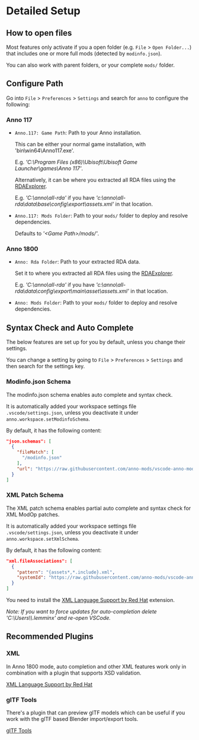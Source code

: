 # Detailed Setup

## How to open files

Most features only activate if you a open folder (e.g. `File` > `Open Folder...`) that includes one or more full mods (detected by `modinfo.json`).

You can also work with parent folders, or your complete `mods/` folder.

## Configure Path

Go into `File` > `Preferences` > `Settings` and search for `anno` to configure the following:

### Anno 117

- `Anno.117: Game Path`: Path to your Anno installation.

  This can be either your normal game installation, with 'bin\win64\Anno117.exe'.

  E.g. *'C:\\Program Files (x86)\\Ubisoft\\Ubisoft Game Launcher\\games\\Anno 117'*.

  Alternatively, it can be where you extracted all RDA files using the [RDAExplorer](https://github.com/lysannschlegel/RDAExplorer).

  E.g. *'C:\\anno\\all-rda'* if you have
  *'c:\\anno\\all-rda\\data\\base\\config\\export\\assets.xml'* in that location.

- `Anno.117: Mods Folder`: Path to your `mods/` folder to deploy and resolve dependencies.

  Defaults to *'&lt;Game Path&gt;/mods/'*.

### Anno 1800

- `Anno: Rda Folder`: Path to your extracted RDA data.

  Set it to where you extracted all RDA files using the [RDAExplorer](https://github.com/lysannschlegel/RDAExplorer).

  E.g. *'C:\\anno\\all-rda'* if you have
  *'c:\anno\all-rda\data\config\export\main\asset\assets.xml'* in that location.

- `Anno: Mods Folder`: Path to your `mods/` folder to deploy and resolve dependencies.

## Syntax Check and Auto Complete

The below features are set up for you by default, unless you change their settings.

You can change a setting by going to `File` > `Preferences` > `Settings` and then search for the settings key.

### Modinfo.json Schema

The modinfo.json schema enables auto complete and syntax check.

It is automatically added your workspace settings file `.vscode/settings.json`, unless you deactivate it under `anno.workspace.setModinfoSchema`.

By default, it has the following content:

```json
"json.schemas": [
  {
    "fileMatch": [
      "/modinfo.json"
    ],
    "url": "https://raw.githubusercontent.com/anno-mods/vscode-anno-modding-tools/main/languages/modinfo-schema.json"
  }
]
```

### XML Patch Schema

The XML patch schema enables partial auto complete and syntax check for XML ModOp patches.

It is automatically added your workspace settings file `.vscode/settings.json`, unless you deactivate it under `anno.workspace.setXmlSchema`.

By default, it has the following content:

```json
"xml.fileAssociations": [
  {
    "pattern": "{assets*,*.include}.xml",
    "systemId": "https://raw.githubusercontent.com/anno-mods/vscode-anno-modding-tools/main/generated/assets.xsd"
  }
]
```

You need to install the [XML Language Support by Red Hat](https://marketplace.visualstudio.com/items?itemName=redhat.vscode-xml) extension.

*Note: If you want to force updates for auto-completion delete 'C:\\Users\\<user>\\.lemminx' and re-open VSCode.*

## Recommended Plugins

### XML

In Anno 1800 mode, auto completion and other XML features work only in combination with a plugin that supports XSD validation.

[XML Language Support by Red Hat](https://marketplace.visualstudio.com/items?itemName=redhat.vscode-xml)

### glTF Tools

There's a plugin that can preview glTF models which can be useful if you work with the glTF based Blender import/export tools.

[glTF Tools](https://marketplace.visualstudio.com/items?itemName=cesium.gltf-vscode)
